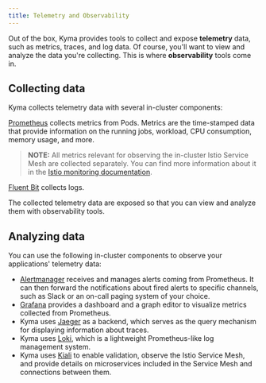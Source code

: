 ```yaml
---
title: Telemetry and Observability
---
```


Out of the box, Kyma provides tools to collect and expose **telemetry** data, such as metrics, traces, and log data. Of course, you'll want to view and analyze the data you're collecting. This is where **observability** tools come in.

## Collecting data

Kyma collects telemetry data with several in-cluster components:

[Prometheus](https://prometheus.io/docs/introduction) collects metrics from Pods. Metrics are the time-stamped data that provide information on the running jobs, workload, CPU consumption, memory usage, and more.

> **NOTE:** All metrics relevant for observing the in-cluster Istio Service Mesh are collected separately. You can find more information about it in the [Istio monitoring documentation](../../../01-overview/02-main-areas/service-mesh/con-monitoring-istio.md).

[Fluent Bit](https://fluentbit.io/) collects logs.

The collected telemetry data are exposed so that you can view and analyze them with observability tools.

## Analyzing data

You can use the following in-cluster components to observe your applications' telemetry data:

- [Alertmanager](https://prometheus.io/docs/alerting/alertmanager/) receives and manages alerts coming from Prometheus. It can then forward the notifications about fired alerts to specific channels, such as Slack or an on-call paging system of your choice.
- [Grafana](https://grafana.com/docs/guides/getting_started/) provides a dashboard and a graph editor to visualize metrics collected from Prometheus.
- Kyma uses [Jaeger](https://www.jaegertracing.io/docs/) as a backend, which serves as the query mechanism for displaying information about traces.
- Kyma uses [Loki](https://github.com/grafana/loki), which is a lightweight Prometheus-like log management system.
- Kyma uses [Kiali](https://www.kiali.io) to enable validation, observe the Istio Service Mesh, and provide details on microservices included in the Service Mesh and connections between them.
